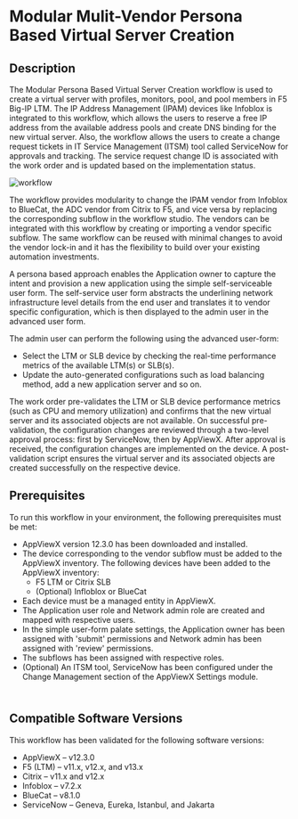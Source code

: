 <h1>Modular Mulit-Vendor Persona Based Virtual Server Creation</h1>
<h2>Description</h2>
<p>The Modular Persona Based Virtual Server Creation workflow is used to create a virtual server with profiles, monitors, pool, and pool members in F5 Big-IP LTM. The IP Address Management (IPAM) devices like Infoblox is integrated to this workflow, which allows the users to reserve a free IP address from the available address pools and create DNS binding for the new virtual server. Also, the workflow allows the users to create a change request tickets in IT Service Management (ITSM) tool called ServiceNow for approvals and tracking. The service request change ID is associated with the work order and is updated based on the implementation status.<span class="Apple-converted-space">&nbsp;</span></p>
<p><img src="https://github.com/AppViewX/Load-Balancers/blob/master/Modular%20Persona%20based%20F5%20BIG-IP%20Virtual%20Server%20Create/img/Modular%20Persona%20based%20VIP%20create%20flow%20diagram.png" alt="workflow" /></p>
<p>The workflow provides modularity to change the IPAM vendor from Infoblox to BlueCat, the ADC vendor from Citrix to F5, and vice versa by replacing the corresponding subflow in the workflow studio. The vendors can be integrated with this workflow by creating or importing a vendor specific subflow. The same workflow can be reused with minimal changes to avoid the vendor lock-in and it has the flexibility to build over your existing automation investments.<span class="Apple-converted-space">&nbsp;</span></p>
<p>A persona based approach enables the Application owner to capture the intent and provision a new application using the simple self-serviceable user form. The self-service user form abstracts the underlining network infrastructure level details from the end user and translates it to vendor specific configuration, which is then displayed to the admin user in the advanced user form.<span class="Apple-converted-space">&nbsp;</span></p>
<p>The admin user can perform the following using the advanced user-form:<span class="Apple-converted-space">&nbsp;</span></p>
<ul>
<li>Select the LTM or SLB device by checking the real-time performance metrics of the available LTM(s) or SLB(s).<span class="Apple-converted-space">&nbsp;</span></li>
<li>Update the auto-generated configurations such as load balancing method, add a new application server and so on.<span class="Apple-converted-space">&nbsp;</span></li>
</ul>
<p>The work order pre-validates the LTM or SLB device performance metrics (such as CPU and memory utilization) and confirms that the new virtual server and its associated objects are not available. On successful pre-validation, the configuration changes are reviewed through a two-level approval process: first by ServiceNow, then by AppViewX. After approval is received, the configuration changes are implemented on the device. A post-validation script ensures the virtual server and its associated objects are created successfully on the respective device.<span class="Apple-converted-space">&nbsp;</span></p>
<h2><strong>Prerequisites</strong></h2>
<div>
<p>To run this workflow in your environment, the following prerequisites must be met:<span class="Apple-converted-space">&nbsp;</span></p>
<ul>
<li>AppViewX version 12.3.0 has been downloaded and installed.<span class="Apple-converted-space">&nbsp;</span></li>
<li>The device corresponding to the vendor subflow must be added to the AppViewX inventory. The following devices have been added to the AppViewX inventory:<span class="Apple-converted-space">&nbsp;</span>
<ul>
<li>F5 LTM or Citrix SLB<span class="Apple-converted-space">&nbsp;</span></li>
<li>(Optional) Infloblox or BlueCat<span class="Apple-converted-space">&nbsp;</span></li>
</ul>
</li>
<li>Each device must be a managed entity in AppViewX.<span class="Apple-converted-space">&nbsp;</span></li>
<li>The Application user role and Network admin role are created and mapped with respective users.<span class="Apple-converted-space">&nbsp;</span></li>
<li>In the simple user-form palate settings, the Application owner has been assigned with 'submit' permissions and Network admin has been assigned with 'review' permissions.<span class="Apple-converted-space">&nbsp;</span></li>
<li>The subflows has been assigned with respective roles.<span class="Apple-converted-space">&nbsp;</span></li>
<li>(Optional) An ITSM tool, ServiceNow has been configured under the Change Management section of the AppViewX Settings module.<span class="Apple-converted-space">&nbsp;</span></li>
</ul>
</div>
<h2><br /><strong>Compatible Software Versions</strong></h2>
<div>
<div>
<p>This workflow has been validated for the following software versions:<span class="Apple-converted-space">&nbsp;</span></p>
<ul>
<li>AppViewX &ndash; v12.3.0<span class="Apple-converted-space">&nbsp;</span></li>
<li>F5 (LTM) &ndash; v11.x, v12.x, and v13.x<span class="Apple-converted-space">&nbsp;</span></li>
<li>Citrix &ndash; v11.x and v12.x<span class="Apple-converted-space">&nbsp;</span></li>
<li>Infoblox &ndash; v7.2.x<span class="Apple-converted-space">&nbsp;</span></li>
<li>BlueCat &ndash; v8.1.0<span class="Apple-converted-space">&nbsp;</span></li>
<li>ServiceNow &ndash; Geneva, Eureka, Istanbul, and Jakarta<span class="Apple-converted-space">&nbsp;</span></li>
</ul>
</div>
</div>
